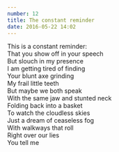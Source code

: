 ```yaml
---
number: 12
title: The constant reminder
date: 2016-05-22 14:02
---
```


This is a constant reminder:<br>
That you show off in your speech<br>
But slouch in my presence<br>
I am getting tired of finding<br>
Your blunt axe grinding<br>
My frail little teeth<br>
But maybe we both speak<br>
With the same jaw and stunted neck<br>
Folding back into a basket<br>
To watch the cloudless skies<br>
Just a dream of ceaseless fog<br>
With walkways that roll<br>
Right over our lies<br>
You tell me<br>